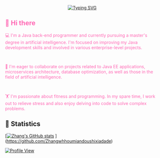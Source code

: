 <div align="center">
    <a href="https://git.io/typing-svg">
        <img src="https://readme-typing-svg.demolab.com?font=Fira+Code&weight=500&duration=1500&pause=500&center=true&vCenter=true&multiline=true&width=435&height=60&lines=Welcome+to+my+homepage%2C+;I'm+Zhang" alt="Typing SVG">
    </a>
</div>

## <span style="color:#FF69B4;">👋 Hi there</span> 

<span style="color:#FF69B4;">💻 I'm a Java back-end programmer and currently pursuing a master's degree in artificial intelligence. I'm focused on improving my Java development skills and involved in various enterprise-level projects.</span> 

<br>

<span style="color:#FF69B4;">🏢 I'm eager to collaborate on projects related to Java EE applications, microservices architecture, database optimization, as well as those in the field of artificial intelligence.</span> 

<br>

<span style="color:#FF69B4;">🏋️ I'm passionate about fitness and programming. In my spare time, I work out to relieve stress and also enjoy delving into code to solve complex problems.</span> 





## 🚀 Statistics
<!-- 假设你实际的 GitHub 用户名是 Zhang，以下链接和参数需要对应修改 -->
[[![Zhang's GitHub stats](https://github-readme-stats.vercel.app/api?username=Zhang&show_icons=true)](https://github.com/Zhang/) ](https://github.com/Zhangwhhoumiandoushixiadade)

[//]: # ([![GitHub Streak]&#40;https://streak-stats.demolab.com/?user=Zhang&#41;]&#40;https://github.com/Zhang&#41;)

[//]: # ([![Top Langs]&#40;https://github-readme-stats.vercel.app/api/top-langs/?username=Zhang&layout=compact&#41;]&#40;https://github.com/Zhang&#41;)

[![Profile View](https://komarev.com/ghpvc/?username=Zhang)](https://github.com/Zhang)


<!--
**Zhang/Zhang** is a ✨ _special_ ✨ repository because its `README.md` (this file) appears on your GitHub profile.

Here are some ideas to get you started:
- 🔭 I’m currently working on...
- 🌱 I’m currently learning...
- 👯 I’m looking to collaborate on...
- 🤔 I’m looking for help with...
- 💬 Ask me about...
- 📫 How to reach me:...
- 😄 Pronouns:...
- ⚡ Fun fact:...
-->
